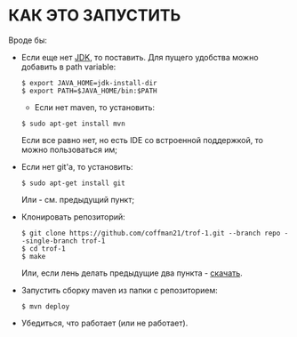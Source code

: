 # КАК ЭТО ЗАПУСТИТЬ
Вроде бы:
- Если еще нет [JDK](http://www.oracle.com/technetwork/java/javase/downloads/index-jsp-138363.html), то поставить. Для пущего удобства можно добавить в path variable:
  ```
  $ export JAVA_HOME=jdk-install-dir
  $ export PATH=$JAVA_HOME/bin:$PATH
  ```
  - Если нет maven, то установить:
  ```
  $ sudo apt-get install mvn 
  ```  
  Если все равно нет, но есть IDE со встроенной поддержкой, то можно пользоваться им;

- Если нет git'а, то установить:
  ```
  $ sudo apt-get install git
  ```
  Или - см. предыдущий пункт;
- Клонировать репозиторий:
  ```
  $ git clone https://github.com/coffman21/trof-1.git --branch repo --single-branch trof-1
  $ cd trof-1
  $ make
  ```
  Или, если лень делать предыдущие два пункта - [скачать](https://github.com/coffman21/trof-1/archive/master.zip).
- Запустить сборку maven из папки с репозиторием:
  ```
  $ mvn deploy
  ```
- Убедиться, что работает (или не работает).
